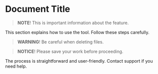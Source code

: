 # Document Title

> **NOTE**! This is important information about the feature.

This section explains how to use the tool. Follow these steps carefully.

> **WARNING**! Be careful when deleting files.

> **NOTICE**! Please save your work before proceeding.

The process is straightforward and user-friendly. Contact support if you need help.
